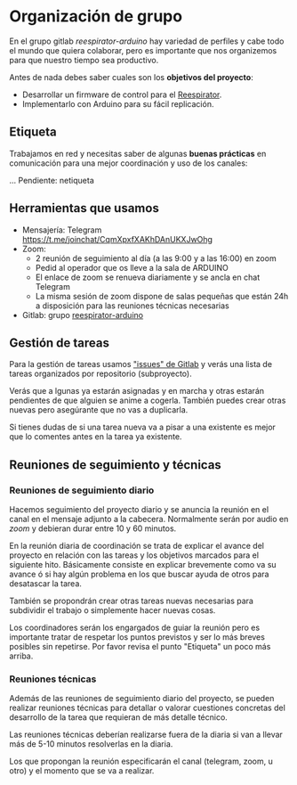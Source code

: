 # Organización de grupo

En el grupo gitlab _reespirator-arduino_ hay variedad de perfiles y cabe todo
el mundo que quiera colaborar, pero es importante que nos organizemos para que
nuestro tiempo sea productivo. 

Antes de nada debes saber cuales son los **objetivos del proyecto**:

- Desarrollar un firmware de control para el [Reespirator][REESP01].
- Implementarlo con Arduino para su fácil replicación.

[REESP01]: https://gitlab.com/coronavirusmakers/reespirator-doc/

## Etiqueta

Trabajamos en red y necesitas saber de algunas **buenas prácticas** en
comunicación para una mejor coordinación y uso de los canales:

... Pendiente: netiqueta

## Herramientas que usamos

- Mensajería: Telegram https://t.me/joinchat/CqmXpxfXAKhDAnUKXJwOhg
- Zoom:
    - 2 reunión de seguimiento al día (a las 9:00 y a las 16:00) en zoom
    - Pedid al operador que os lleve a la sala de ARDUINO
    - El enlace de zoom se renueva diariamente y se ancla en chat Telegram
    - La misma sesión de zoom dispone de salas pequeñas que están 24h a
      disposición para las reuniones técnicas necesarias
- Gitlab: grupo [reespirator-arduino][GITLA01]

[GITLA01]: https://gitlab.com/reespirator-arduino/

## Gestión de tareas

Para la gestión de tareas usamos ["issues" de Gitlab][ISSUE01] y verás una 
lista de tareas organizados por repositorio (subproyecto). 

Verás que a lgunas ya estarán asignadas y en marcha y otras estarán pendientes 
de que alguien se anime a cogerla. También puedes crear otras nuevas pero
asegúrante que no vas a duplicarla.

Si tienes dudas de si una tarea nueva va a pisar a una existente es mejor que
lo comentes antes en la tarea ya existente.

[ISSUE01]: https://gitlab.com/groups/reespirator-arduino/-/issues

## Reuniones de seguimiento y técnicas

### Reuniones de seguimiento diario

Hacemos seguimiento del proyecto diario y se anuncia la reunión en el canal en
el mensaje adjunto a la cabecera. Normalmente serán por audio en _zoom_ y
debieran durar entre 10 y 60 minutos.

En la reunión diaria de coordinación se trata de explicar el avance del
proyecto en relación con las tareas y los objetivos marcados para el siguiente
hito. Básicamente consiste en explicar brevemente como va su avance ó si hay
algún problema en los que buscar ayuda de otros para desatascar la tarea.

También se propondrán crear otras tareas nuevas necesarias para subdividir el
trabajo o simplemente hacer nuevas cosas.

Los coordinadores serán los engargados de guiar la reunión pero es 
importante tratar de respetar los puntos previstos y ser lo más breves
posibles sin repetirse. Por favor revisa el punto "Etiqueta" un poco más
arriba.

### Reuniones técnicas

Además de las reuniones de seguimiento diario del proyecto, se pueden realizar
reuniones técnicas para detallar o valorar cuestiones concretas del desarrollo
de la tarea que requieran de más detalle técnico.

Las reuniones técnicas deberían realizarse fuera de la diaria si van a llevar
más de 5-10 minutos resolverlas en la diaria.

Los que propongan la reunión especificarán el canal (telegram, zoom, u otro) y
el momento que se va a realizar.



